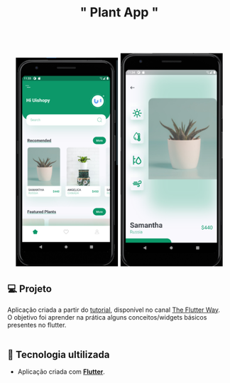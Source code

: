 <h1 align="center">
 " Plant App "
</h1>

<br>

<h1 align="center">
  <img alt="Plant App" title="PlantApp" src="assets/docs/plantapp.png" width=230/>
  <img alt="Plant App" title="PlantApp" src="assets/docs/plantapp2.png" width=230/>
</h1>

## 💻 Projeto
Aplicação criada a partir do [tutorial](https://www.youtube.com/watch?v=LN668OAUrK4&t=47s), disponível no canal [The Flutter Way](https://www.youtube.com/c/TheFlutterWay).<br>
O objetivo foi aprender na prática alguns conceitos/widgets básicos presentes no flutter.<br><br>


## 🚀 Tecnologia ultilizada

- Aplicação criada com **[Flutter](https://flutter.dev/)**.